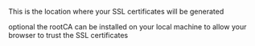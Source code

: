 This is the location where your SSL certificates will be generated

optional 
the rootCA can be installed on your local machine to allow your browser to trust the SSL certificates